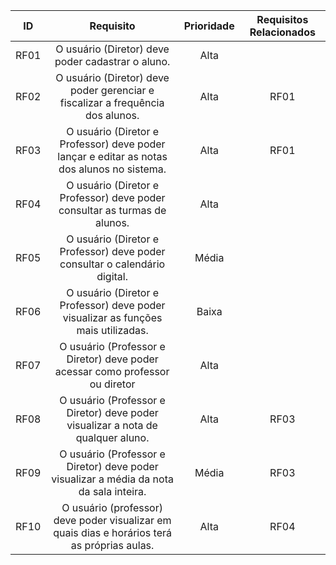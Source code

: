 | ID   |                                 Requisito                                                 | Prioridade | Requisitos Relacionados |
| :--: | :-----------------------------------------------------------------------:                 | :--------: | :---------: |
| RF01 |              O usuário (Diretor) deve poder cadastrar o aluno.                                      |  Alta          |             |
| RF02 |           O usuário (Diretor) deve poder gerenciar e fiscalizar a frequência dos alunos.            |  Alta          |  RF01           |
| RF03 | O usuário (Diretor e Professor) deve poder lançar e editar as notas dos alunos no sistema.                      |    Alta        |    RF01       |
| RF04 |                 O usuário (Diretor e Professor) deve poder consultar as turmas de alunos.                        |  Alta          |            |
| RF05 |        O usuário (Diretor e Professor) deve poder consultar o calendário digital.                               | Média           |             |
| RF06 |       O usuário (Diretor e Professor) deve poder visualizar as funções mais utilizadas.                         |   Baixa           |             |
| RF07 |         O usuário (Professor e Diretor) deve poder acessar como professor ou diretor                            |   Alta         |             |
| RF08 |         O usuário (Professor e Diretor) deve poder visualizar a nota de qualquer aluno.                         |   Alta         |     RF03        |
| RF09 |         O usuário (Professor e Diretor) deve poder visualizar a média da nota da sala inteira.                  |   Média         |   RF03          |
| RF10 |         O usuário (professor) deve poder visualizar em quais dias e horários terá as próprias aulas.  |   Alta         |   RF04          |




<div style="text-align: center">

